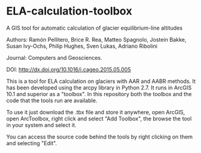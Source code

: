 # ELA-calculation-toolbox

A GIS tool for automatic calculation of glacier equilibrium-line altitudes

Authors: Ramón Pellitero, Brice R. Rea, Matteo Spagnolo, Jostein Bakke, Susan Ivy-Ochs, Philip Hughes, Sven Lukas, Adriano Ribolini

Journal: Computers and Geosciences.

DOI: http://dx.doi.org/10.1016/j.cageo.2015.05.005

This is a tool for ELA calculation on glaciers with AAR and AABR methods. It has been developed using the arcpy library in Python 2.7. 
It runs in ArcGIS 10.1 and superior as a "toolbox". In this repository both the toolbox and the code that the tools run are available.

To use it just download the .tbx file and store it anywhere, open ArcGIS, open ArcToolbox, right click and select "Add Toolbox", the browse the tool in your system and select it. 

You can access the source code behind the tools by right clicking on them and selecting "Edit".
